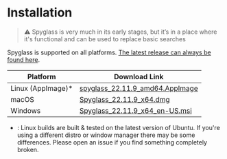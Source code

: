 # Installation

> ⚠️ Spyglass is very much in its early stages, but it’s in a place where it's
> functional and can be used to replace basic searches

Spyglass is supported on all platforms. [The latest release can always be found here][release-page].

| Platform          | Download Link |
| ----------------- | --------------------------------------------- |
| Linux (AppImage)* | [spyglass_22.11.9_amd64.AppImage][linux-link]  |
| macOS             | [Spyglass_22.11.9_x64.dmg][osx-link]           |
| Windows           | [Spyglass_22.11.9_x64_en-US.msi][windows-link] |


* : Linux builds are built & tested on the latest version of Ubuntu. If you're using
a different distro or window manager there may be some differences. Please open an issue
if you find something completely broken.

[release-page]: https://github.com/a5huynh/spyglass/releases
[linux-link]: https://github.com/a5huynh/spyglass/releases/download/v2022.11.9/spyglass_22.11.9_amd64.AppImage
[osx-link]: https://github.com/a5huynh/spyglass/releases/download/v2022.11.9/Spyglass_22.11.9_x64.dmg
[windows-link]: https://github.com/a5huynh/spyglass/releases/download/v2022.11.9/Spyglass_22.11.9_x64_en-US.msi